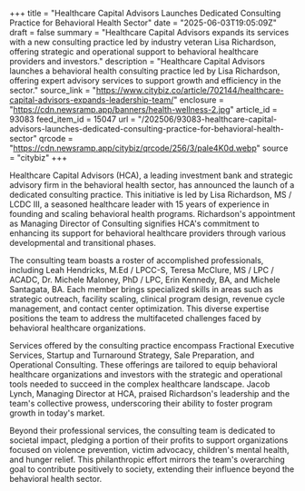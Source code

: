 +++
title = "Healthcare Capital Advisors Launches Dedicated Consulting Practice for Behavioral Health Sector"
date = "2025-06-03T19:05:09Z"
draft = false
summary = "Healthcare Capital Advisors expands its services with a new consulting practice led by industry veteran Lisa Richardson, offering strategic and operational support to behavioral healthcare providers and investors."
description = "Healthcare Capital Advisors launches a behavioral health consulting practice led by Lisa Richardson, offering expert advisory services to support growth and efficiency in the sector."
source_link = "https://www.citybiz.co/article/702144/healthcare-capital-advisors-expands-leadership-team/"
enclosure = "https://cdn.newsramp.app/banners/health-wellness-2.jpg"
article_id = 93083
feed_item_id = 15047
url = "/202506/93083-healthcare-capital-advisors-launches-dedicated-consulting-practice-for-behavioral-health-sector"
qrcode = "https://cdn.newsramp.app/citybiz/qrcode/256/3/pale4K0d.webp"
source = "citybiz"
+++

<p>Healthcare Capital Advisors (HCA), a leading investment bank and strategic advisory firm in the behavioral health sector, has announced the launch of a dedicated consulting practice. This initiative is led by Lisa Richardson, MS / LCDC III, a seasoned healthcare leader with 15 years of experience in founding and scaling behavioral health programs. Richardson's appointment as Managing Director of Consulting signifies HCA's commitment to enhancing its support for behavioral healthcare providers through various developmental and transitional phases.</p><p>The consulting team boasts a roster of accomplished professionals, including Leah Hendricks, M.Ed / LPCC-S, Teresa McClure, MS / LPC / ACADC, Dr. Michele Maloney, PhD / LPC, Erin Kennedy, BA, and Michele Santagata, BA. Each member brings specialized skills in areas such as strategic outreach, facility scaling, clinical program design, revenue cycle management, and contact center optimization. This diverse expertise positions the team to address the multifaceted challenges faced by behavioral healthcare organizations.</p><p>Services offered by the consulting practice encompass Fractional Executive Services, Startup and Turnaround Strategy, Sale Preparation, and Operational Consulting. These offerings are tailored to equip behavioral healthcare organizations and investors with the strategic and operational tools needed to succeed in the complex healthcare landscape. Jacob Lynch, Managing Director at HCA, praised Richardson's leadership and the team's collective prowess, underscoring their ability to foster program growth in today's market.</p><p>Beyond their professional services, the consulting team is dedicated to societal impact, pledging a portion of their profits to support organizations focused on violence prevention, victim advocacy, children's mental health, and hunger relief. This philanthropic effort mirrors the team's overarching goal to contribute positively to society, extending their influence beyond the behavioral health sector.</p>